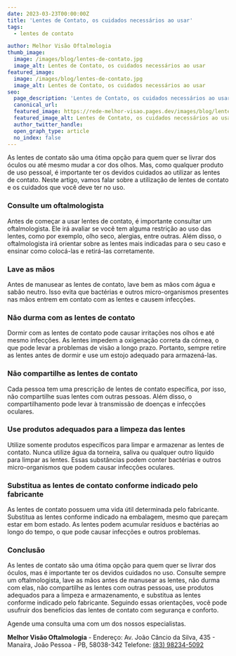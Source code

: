 ```yaml
---
date: 2023-03-23T00:00:00Z
title: 'Lentes de Contato, os cuidados necessários ao usar'
tags:
  - lentes de contato

author: Melhor Visão Oftalmologia
thumb_image:
  image: /images/blog/lentes-de-contato.jpg
  image_alt: Lentes de Contato, os cuidados necessários ao usar
featured_image:
  image: /images/blog/lentes-de-contato.jpg
  image_alt: Lentes de Contato, os cuidados necessários ao usar
seo:
  page_description: 'Lentes de Contato, os cuidados necessários ao usar'
  canonical_url:
  featured_image: https://rede-melhor-visao.pages.dev/images/blog/lentes-de-contato.jpg
  featured_image_alt: Lentes de Contato, os cuidados necessários ao usar
  author_twitter_handle:
  open_graph_type: article
  no_index: false
---
```


As lentes de contato são uma ótima opção para quem quer se livrar dos óculos ou
até mesmo mudar a cor dos olhos. Mas, como qualquer produto de uso pessoal, é
importante ter os devidos cuidados ao utilizar as lentes de contato. Neste
artigo, vamos falar sobre a utilização de lentes de contato e os cuidados que
você deve ter no uso.

### Consulte um oftalmologista

Antes de começar a usar lentes de contato, é importante consultar um
oftalmologista. Ele irá avaliar se você tem alguma restrição ao uso das lentes,
como por exemplo, olho seco, alergias, entre outras. Além disso, o
oftalmologista irá orientar sobre as lentes mais indicadas para o seu caso e
ensinar como colocá-las e retirá-las corretamente.

### Lave as mãos

Antes de manusear as lentes de contato, lave bem as mãos com água e sabão
neutro. Isso evita que bactérias e outros micro-organismos presentes nas mãos
entrem em contato com as lentes e causem infecções.

### Não durma com as lentes de contato

Dormir com as lentes de contato pode causar irritações nos olhos e até mesmo
infecções. As lentes impedem a oxigenação correta da córnea, o que pode levar a
problemas de visão a longo prazo. Portanto, sempre retire as lentes antes de
dormir e use um estojo adequado para armazená-las.

### Não compartilhe as lentes de contato

Cada pessoa tem uma prescrição de lentes de contato específica, por isso, não
compartilhe suas lentes com outras pessoas. Além disso, o compartilhamento pode
levar à transmissão de doenças e infecções oculares.

### Use produtos adequados para a limpeza das lentes

Utilize somente produtos específicos para limpar e armazenar as lentes de
contato. Nunca utilize água da torneira, saliva ou qualquer outro líquido para
limpar as lentes. Essas substâncias podem conter bactérias e outros
micro-organismos que podem causar infecções oculares.

### Substitua as lentes de contato conforme indicado pelo fabricante

As lentes de contato possuem uma vida útil determinada pelo fabricante.
Substitua as lentes conforme indicado na embalagem, mesmo que pareçam estar em
bom estado. As lentes podem acumular resíduos e bactérias ao longo do tempo, o
que pode causar infecções e outros problemas.

### Conclusão

As lentes de contato são uma ótima opção para quem quer se livrar dos óculos,
mas é importante ter os devidos cuidados no uso. Consulte sempre um
oftalmologista, lave as mãos antes de manusear as lentes, não durma com elas,
não compartilhe as lentes com outras pessoas, use produtos adequados para a
limpeza e armazenamento, e substitua as lentes conforme indicado pelo
fabricante. Seguindo essas orientações, você pode usufruir dos benefícios das
lentes de contato com segurança e conforto.

Agende uma consulta uma com um dos nossos especialistas.

**Melhor Visão Oftalmologia** - Endereço: Av. João Câncio da Silva, 435 -
Manaíra, João Pessoa - PB, 58038-342 Telefone:
[(83) 98234-5092](https://wa.me/5583982345092?text=Ol%C3%A1%2C%20gostaria%20de%20agendar%20minha%20consulta)
